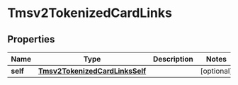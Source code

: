 
# Tmsv2TokenizedCardLinks

## Properties
Name | Type | Description | Notes
------------ | ------------- | ------------- | -------------
**self** | [**Tmsv2TokenizedCardLinksSelf**](Tmsv2TokenizedCardLinksSelf.md) |  |  [optional]



